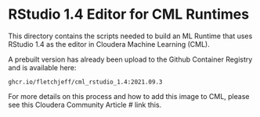 # RStudio 1.4 Editor for CML Runtimes

This directory contains the scripts needed to build an ML Runtime that uses RStudio 1.4 as the editor in Cloudera Machine Learning (CML).

A prebuilt version has already been upload to the Github Container Registry and is available here: 

`ghcr.io/fletchjeff/cml_rstudio_1.4:2021.09.3`

For more details on this process and how to add this image to CML, please see this Cloudera Community Article # link this.

